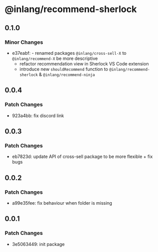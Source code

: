 # @inlang/recommend-sherlock

## 0.1.0

### Minor Changes

- e37eabf: - renamed packages `@inlang/cross-sell-X` to `@inlang/recommend-X` be more descriptive
  - refactor recommendation view in Sherlock VS Code extension
  - introduce new `shouldRecommend` function to `@inlang/recommend-sherlock` & `@inlang/recommend-ninja`

## 0.0.4

### Patch Changes

- 923a4bb: fix discord link

## 0.0.3

### Patch Changes

- eb7823d: update API of cross-sell package to be more flexible + fix bugs

## 0.0.2

### Patch Changes

- a99e35fee: fix behaviour when folder is missing

## 0.0.1

### Patch Changes

- 3e5063449: init package
